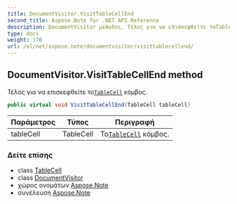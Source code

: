 ```yaml
---
title: DocumentVisitor.VisitTableCellEnd
second_title: Aspose.Note for .NET API Reference
description: DocumentVisitor μέθοδος. Τέλος για να επισκεφθείτε τοTableCell κόμβος.
type: docs
weight: 170
url: /el/net/aspose.note/documentvisitor/visittablecellend/
---
```

## DocumentVisitor.VisitTableCellEnd method

Τέλος για να επισκεφθείτε το[`TableCell`](../../tablecell/) κόμβος.

```csharp
public virtual void VisitTableCellEnd(TableCell tableCell)
```

| Παράμετρος | Τύπος | Περιγραφή |
| --- | --- | --- |
| tableCell | TableCell | Το[`TableCell`](../../tablecell/) κόμβος. |

### Δείτε επίσης

* class [TableCell](../../tablecell/)
* class [DocumentVisitor](../)
* χώρος ονομάτων [Aspose.Note](../../documentvisitor/)
* συνέλευση [Aspose.Note](../../../)


